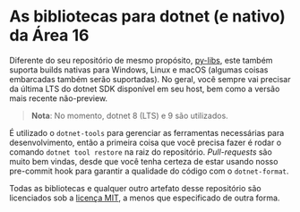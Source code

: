 # As bibliotecas para dotnet (e nativo) da Área 16

Diferente do seu repositório de mesmo propósito, [py-libs](https://github.com/zone016/py-libs), este também suporta builds nativas para Windows, Linux e macOS (algumas coisas embarcadas também serão suportadas). No geral, você sempre vai precisar da última LTS do dotnet SDK disponível em seu host, bem como a versão mais recente não-preview.

> **Nota**: No momento, dotnet 8 (LTS) e 9 são utilizados.

É utilizado o `dotnet-tools` para gerenciar as ferramentas necessárias para desenvolvimento, então a primeira coisa que você precisa fazer é rodar o comando `dotnet tool restore` na raiz do repositório. *Pull-requests* são muito bem vindas, desde que você tenha certeza de estar usando nosso pre-commit hook para garantir a qualidade do código com o `dotnet-format`.

Todas as bibliotecas e qualquer outro artefato desse repositório são licenciados sob a [licença MIT](https://github.com/zone016/dotnet-libs/blob/main/LICENSE.txt), a menos que especificado de outra forma.
